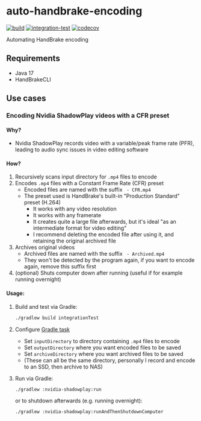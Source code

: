 # auto-handbrake-encoding

[![build](https://github.com/wilmol/auto-handbrake-encoding/workflows/build/badge.svg?branch=main)](https://github.com/wilmol/auto-handbrake-encoding/actions?query=workflow%3Abuild)
[![integration-test](https://github.com/wilmol/auto-handbrake-encoding/workflows/integration-test/badge.svg?branch=main)](https://github.com/wilmol/auto-handbrake-encoding/actions?query=workflow%3Aintegration-test)
[![codecov](https://codecov.io/gh/wilmol/auto-handbrake-encoding/branch/main/graph/badge.svg)](https://codecov.io/gh/wilmol/auto-handbrake-encoding)

Automating HandBrake encoding

## Requirements

- Java 17
- HandBrakeCLI

## Use cases

### Encoding Nvidia ShadowPlay videos with a CFR preset

#### Why?

- Nvidia ShadowPlay records video with a variable/peak frame rate (PFR), leading to audio sync issues in video editing software

#### How?

1. Recursively scans input directory for `.mp4` files to encode
2. Encodes `.mp4` files with a Constant Frame Rate (CFR) preset
    - Encoded files are named with the suffix ` - CFR.mp4`
    - The preset used is HandBrake's built-in "Production Standard" preset (H.264)
      - It works with any video resolution
      - It works with any framerate
      - It creates quite a large file afterwards, but it's ideal "as an intermediate format for video editing"
      - I recommend deleting the encoded file after using it, and retaining the original archived file
3. Archives original videos
    - Archived files are named with the suffix ` - Archived.mp4`
    - They won't be detected by the program again, if you want to encode again, remove this suffix first
4. (optional) Shuts computer down after running (useful if for example running overnight)

#### Usage:

1. Build and test via Gradle:
   ```bash
   ./gradlew build integrationTest
   ```

2. Configure [Gradle task](nvidia-shadowplay/build.gradle)
    - Set `inputDirectory` to directory containing `.mp4` files to encode
    - Set `outputDirectory` where you want encoded files to be saved
    - Set `archiveDirectory` where you want archived files to be saved
    - (These can all be the same directory, personally I record and encode to an SSD, then archive to NAS)


3. Run via Gradle:
   ```bash
   ./gradlew :nvidia-shadowplay:run
   ```
   or to shutdown afterwards (e.g. running overnight):
   ```bash
   ./gradlew :nvidia-shadowplay:runAndThenShutdownComputer
   ```
